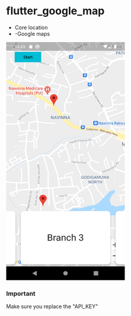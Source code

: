 # flutter_google_map

- Core location
- -Google maps

<img src="screenshots/SC1.png" width="320" height="640">

### Important
Make sure you replace the "API_KEY"
